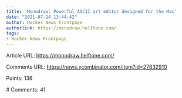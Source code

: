 ```yaml
---
title: 'Monodraw: Powerful ASCII art editor designed for the Mac'
date: "2021-07-14 13:44:42"
author: Hacker News Frontpage
authorlink: https://monodraw.helftone.com/
tags:
- Hacker-News-Frontpage
---
```


<p>Article URL: <a href="https://monodraw.helftone.com/">https://monodraw.helftone.com/</a></p>
<p>Comments URL: <a href="https://news.ycombinator.com/item?id=27832910">https://news.ycombinator.com/item?id=27832910</a></p>
<p>Points: 136</p>
<p># Comments: 41</p>

